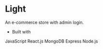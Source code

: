 # Light

An e-commerce store with admin login.

* Built with

JavaScript
React.js
MongoDB
Express
Node.js 
